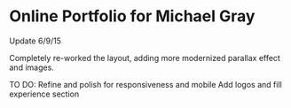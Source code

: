 Online Portfolio for Michael Gray
=================================

Update 6/9/15

Completely re-worked the layout, adding more modernized parallax effect and images.

TO DO:
Refine and polish for responsiveness and mobile
Add logos and fill experience section
